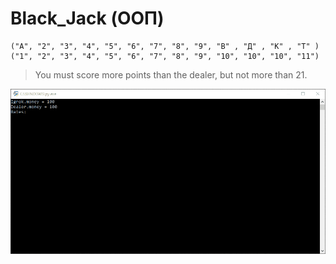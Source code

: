 # Black_Jack (ООП)


```
("A", "2", "3", "4", "5", "6", "7", "8", "9", "В" , "Д" , "К" , "Т" )
("1", "2", "3", "4", "5", "6", "7", "8", "9", "10", "10", "10", "11")
```

>You must score more points than the dealer, but not more than 21.


![](21.gif)
